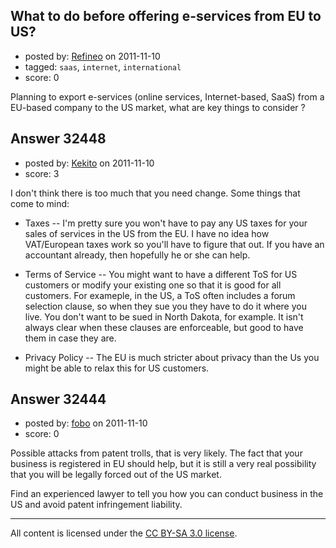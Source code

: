 ## What to do before offering e-services from EU to US?

- posted by: [Refineo](https://stackexchange.com/users/-1/13347-refineo) on 2011-11-10
- tagged: `saas`, `internet`, `international`
- score: 0

Planning to export e-services (online services, Internet-based, SaaS) from a EU-based company to the US market, what are key things to consider ?


## Answer 32448

- posted by: [Kekito](https://stackexchange.com/users/-1/5898-kekito) on 2011-11-10
- score: 3

I don't think there is too much that you need change.  Some things that come to mind:

 - Taxes -- I'm pretty sure you won't have to pay any US taxes for your sales of services in the US from the EU.  I have no idea how VAT/European taxes work so you'll have to figure that out.  If you have an accountant already, then hopefully he or she can help.

 - Terms of Service -- You might want to have a different ToS for US customers or modify your existing one so that it is good for all customers.  For exameple, in the US, a ToS often includes a forum selection clause, so when they sue you they have to do it where you live.  You don't want to be sued in North Dakota, for example.  It isn't always clear when these clauses are enforceable, but good to have them in case they are.

 - Privacy Policy -- The EU is much stricter about privacy than the Us you might be able to relax this for US customers.


## Answer 32444

- posted by: [fobo](https://stackexchange.com/users/-1/14341-fobo) on 2011-11-10
- score: 0

Possible attacks from patent trolls, that is very likely. The fact that your business is registered in EU should help, but it is still a very real possibility that you will be legally forced out of the US market.

Find an experienced lawyer to tell you how you can conduct business in the US and avoid patent infringement liability.



---

All content is licensed under the [CC BY-SA 3.0 license](https://creativecommons.org/licenses/by-sa/3.0/).
